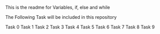 This is the readme for Variables, if, else and while

The Following Task will be included in this repository

Task 0
Task 1
Task 2
Task 3
Task 4
Task 5
Task 6
Task 7
Task 8
Task 9